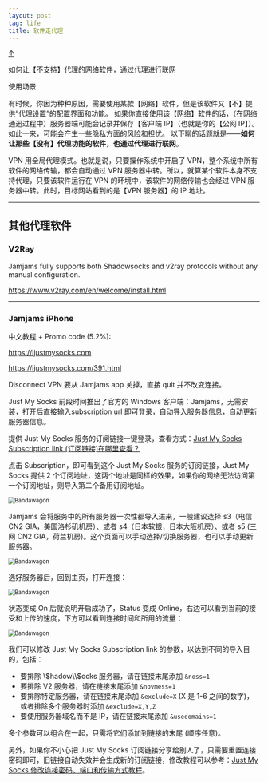 ```yaml
---
layout: post
tag: life
title: 软件走代理
---
```


<a class="top-link hide" href="#" id="js-top">↑</a>

如何让【不支持】代理的网络软件，通过代理进行联网

使用场景

有时候，你因为种种原因，需要使用某款【网络】软件，但是该软件又【不】提供“代理设置”的配置界面和功能。
如果你直接使用该【网络】软件的话，（在网络通迅过程中）服务器端可能会记录并保存【客户端 IP】（也就是你的【公网 IP】）。如此一来，可能会产生一些隐私方面的风险和担忧。
以下聊的话题就是——**如何让那些【没有】代理功能的软件，也通过代理进行联网**。

VPN 用全局代理模式。也就是说，只要操作系统中开启了 VPN，整个系统中所有软件的网络传输，都会自动通过 VPN 服务器中转。所以，就算某个软件本身不支持代理，只要该软件运行在 VPN 的环境中，该软件的网络传输也会经过 VPN 服务器中转。此时，目标网站看到的是【VPN 服务器】的 IP 地址。

___

## 其他代理软件

### V2Ray

Jamjams fully supports both Shadowsocks and v2ray protocols without any manual configuration.

<https://www.v2ray.com/en/welcome/install.html>

___

### Jamjams iPhone

中文教程 + Promo code (5.2%): 

<https://ijustmysocks.com>

<https://ijustmysocks.com/391.html>

Disconnect VPN 要从 Jamjams app 关掉，直接 quit 并不改变连接。

Just My Socks 前段时间推出了官方的 Windows 客户端：Jamjams，无需安装，打开后直接输入subscription url 即可登录，自动导入服务器信息，自动更新服务器信息。

提供 Just My Socks 服务的订阅链接一键登录，查看方式：[Just My Socks Subscription link (订阅链接)在哪里查看？](https://ijustmysocks.com/413.html)

点击 Subscription，即可看到这个 Just My Socks 服务的订阅链接，Just My Socks 提供 2 个订阅地址，这两个地址是同样的效果，如果你的网络无法访问第一个订阅地址，则导入第二个备用订阅地址。

<img src="{{site.baseurl}}/images/just-my-socks-subscription.jpg" alt="Bandawagon" style="display: block; margin-right: auto; margin-left: auto; zoom:80%;" />

Jamjams 会将服务中的所有服务器一次性都导入进来，一般建议选择 s3（电信 CN2 GIA，美国洛杉矶机房）、或者 s4（日本软银，日本大阪机房）、或者 s5 (三网 CN2 GIA，荷兰机房)。这个页面可以手动选择/切换服务器，也可以手动更新服务器。

<img src="{{site.baseurl}}/images/jamjams-tutorial-2.png" alt="Bandawagon" style="display: block; margin-right: auto; margin-left: auto; zoom:80%;" />

选好服务器后，回到主页，打开连接：

<img src="{{site.baseurl}}/images/jamjams-tutorial-3.png" alt="Bandawagon" style="display: block; margin-right: auto; margin-left: auto; zoom:80%;" />

状态变成 On 后就说明开启成功了，Status 变成 Online，右边可以看到当前的接受和上传的速度，下方可以看到连接时间和所用的流量：

<img src="{{site.baseurl}}/images/jamjams-tutorial-4.png" alt="Bandawagon" style="display: block; margin-right: auto; margin-left: auto; zoom:80%;" />



我们可以修改 Just My Socks Subscription link 的参数，以达到不同的导入目的，包括：

- 要排除 \\$hadow\\$ocks 服务器，请在链接末尾添加 `&noss=1`
- 要排除 V2 服务器，请在链接末尾添加 `&novmess=1`
- 要排除特定服务器，请在链接末尾添加 `&exclude=X` (X 是 1-6 之间的数字)，或者排除多个服务器时添加 `&exclude=X,Y,Z`
- 要使用服务器域名而不是 IP，请在链接末尾添加 `&usedomains=1`

多个参数可以组合在一起，只需将它们添加到链接的末尾 (顺序任意)。

另外，如果你不小心把 Just My Socks 订阅链接分享给别人了，只需要重置连接密码即可，旧链接自动失效并会生成新的订阅链接，修改教程可以参考：[Just My Socks 修改连接密码、端口和传输方式教程](https://ijustmysocks.com/71.html)。









